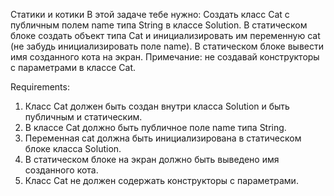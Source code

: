 Статики и котики
В этой задаче тебе нужно:
Создать класс Cat с публичным полем name типа String в классе Solution.
В статическом блоке создать объект типа Cat и инициализировать им переменную cat (не забудь инициализировать поле name).
В статическом блоке вывести имя созданного кота на экран.
Примечание: не создавай конструкторы с параметрами в классе Cat.

Requirements:
1. Класс Cat должен быть создан внутри класса Solution и быть публичным и статическим.
2. В классе Cat должно быть публичное поле name типа String.
3. Переменная cat должна быть инициализирована в статическом блоке класса Solution.
4. В статическом блоке на экран должно быть выведено имя созданного кота.
5. Класс Cat не должен содержать конструкторы с параметрами.
